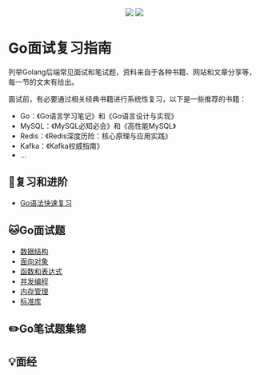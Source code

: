 <div align="center">
    <a href="https://github.com/xmcy0011/interview-golang"> <img src="https://badgen.net/github/stars/xmcy0011/interview-golang?icon=github&color=4ab8a1"></a>
    <a href="https://github.com/xmcy0011/interview-golang"> <img src="https://badgen.net/github/forks/xmcy0011/interview-golang?icon=github&color=4ab8a1"></a>
</div>

# Go面试复习指南

列举Golang后端常见面试和笔试题，资料来自于各种书籍、网站和文章分享等，每一节的文末有给出。

面试前，有必要通过相关经典书籍进行系统性复习，以下是一些推荐的书籍：
- Go：《Go语言学习笔记》和《Go语言设计与实现》
- MySQL：《MySQL必知必会》和《高性能MySQL》
- Redis：《Redis深度历险：核心原理与应用实践》
- Kafka：《Kafka权威指南》
- ...

## 📘复习和进阶

- [ Go语法快速复习](复习和进阶/Go语法快速复习.md)

## 🐱Go面试题

- [数据结构](go面试题/数据结构.md)
- [面向对象](go面试题/面向对象.md)
- [函数和表达式](go面试题/函数和表达式.md)
- [并发编程](go面试题/并发编程.md)
- [内存管理](go面试题/内存管理.md)
- [标准库](go面试题/标准库.md)

## ✏️Go笔试题集锦

## 💡面经

